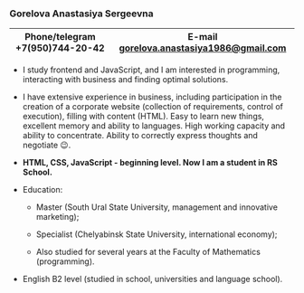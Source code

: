  <h3>Gorelova Anastasiya Sergeevna</h3>
 
 Phone/telegram +7(950)744-20-42 | E-mail gorelova.anastasiya1986@gmail.com 
 ----------------------|----------------------------
 
 * I study frontend and JavaScript, and I am interested in programming, interacting with business and finding optimal solutions.
 
 * I have extensive experience in business, including participation in the creation of a corporate website (collection of requirements, control of execution), filling with content   (HTML). Easy to learn new things, excellent memory and ability to languages. High working capacity and ability to concentrate. Ability to correctly express thoughts and negotiate :wink:.
 
 * **HTML, CSS, JavaScript - beginning level. Now I am a student in RS School.**
 
 * Education:
 
   * Master (South Ural State University, management and innovative marketing);
   
   * Specialist (Chelyabinsk State University, international economy);
   
   * Also studied for several years at the Faculty of Mathematics (programming).
 
 * English B2 level (studied in school, universities and language school).  
